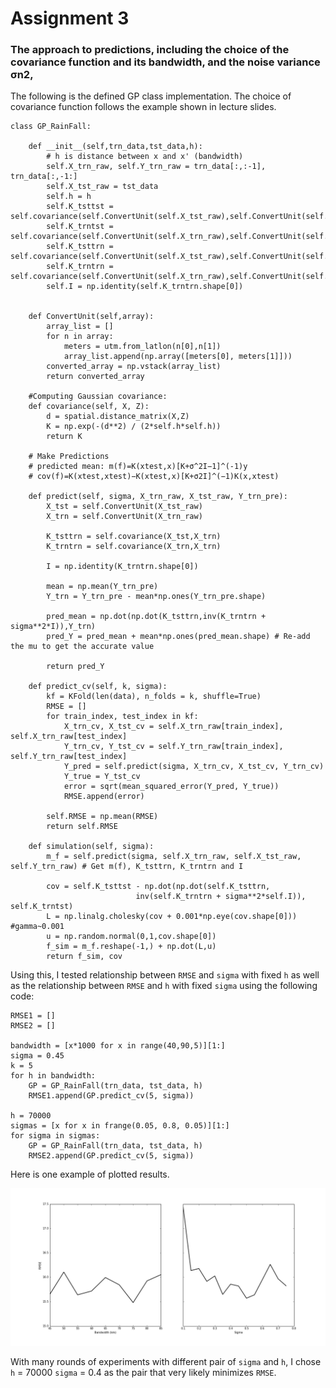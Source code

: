 # Assignment 3
### The approach to predictions, including the choice of the covariance function and its bandwidth, and the noise variance σn2,
The following is the defined GP class implementation. The choice of covariance function follows the example shown in lecture slides.
```
class GP_RainFall:

    def __init__(self,trn_data,tst_data,h): 
        # h is distance between x and x' (bandwidth)
        self.X_trn_raw, self.Y_trn_raw = trn_data[:,:-1], trn_data[:,-1:]
        self.X_tst_raw = tst_data
        self.h = h
        self.K_tsttst = self.covariance(self.ConvertUnit(self.X_tst_raw),self.ConvertUnit(self.X_tst_raw))
        self.K_trntst = self.covariance(self.ConvertUnit(self.X_trn_raw),self.ConvertUnit(self.X_tst_raw))
        self.K_tsttrn = self.covariance(self.ConvertUnit(self.X_tst_raw),self.ConvertUnit(self.X_trn_raw))
        self.K_trntrn = self.covariance(self.ConvertUnit(self.X_trn_raw),self.ConvertUnit(self.X_trn_raw))
        self.I = np.identity(self.K_trntrn.shape[0])
        

    def ConvertUnit(self,array):
        array_list = []
        for n in array:
            meters = utm.from_latlon(n[0],n[1])
            array_list.append(np.array([meters[0], meters[1]]))
        converted_array = np.vstack(array_list)
        return converted_array
        
    #Computing Gaussian covariance:
    def covariance(self, X, Z):
        d = spatial.distance_matrix(X,Z) 
        K = np.exp(-(d**2) / (2*self.h*self.h)) 
        return K

    # Make Predictions
    # predicted mean: m(f)=K(xtest,x)[K+σ^2I−1]^(-1)y
    # cov(f)=K(xtest,xtest)−K(xtest,x)[K+σ2I]^(−1)K(x,xtest)

    def predict(self, sigma, X_trn_raw, X_tst_raw, Y_trn_pre):
        X_tst = self.ConvertUnit(X_tst_raw)
        X_trn = self.ConvertUnit(X_trn_raw)
        
        K_tsttrn = self.covariance(X_tst,X_trn)
        K_trntrn = self.covariance(X_trn,X_trn)
        
        I = np.identity(K_trntrn.shape[0])
        
        mean = np.mean(Y_trn_pre)
        Y_trn = Y_trn_pre - mean*np.ones(Y_trn_pre.shape)
        
        pred_mean = np.dot(np.dot(K_tsttrn,inv(K_trntrn + sigma**2*I)),Y_trn)
        pred_Y = pred_mean + mean*np.ones(pred_mean.shape) # Re-add the mu to get the accurate value
        
        return pred_Y
    
    def predict_cv(self, k, sigma):
        kf = KFold(len(data), n_folds = k, shuffle=True)
        RMSE = []
        for train_index, test_index in kf:
            X_trn_cv, X_tst_cv = self.X_trn_raw[train_index], self.X_trn_raw[test_index]
            Y_trn_cv, Y_tst_cv = self.Y_trn_raw[train_index], self.Y_trn_raw[test_index]
            Y_pred = self.predict(sigma, X_trn_cv, X_tst_cv, Y_trn_cv)
            Y_true = Y_tst_cv
            error = sqrt(mean_squared_error(Y_pred, Y_true))
            RMSE.append(error)
        
        self.RMSE = np.mean(RMSE)
        return self.RMSE
    
    def simulation(self, sigma):
        m_f = self.predict(sigma, self.X_trn_raw, self.X_tst_raw, self.Y_trn_raw) # Get m(f), K_tsttrn, K_trntrn and I

        cov = self.K_tsttst - np.dot(np.dot(self.K_tsttrn,
                            inv(self.K_trntrn + sigma**2*self.I)), self.K_trntst)
        L = np.linalg.cholesky(cov + 0.001*np.eye(cov.shape[0])) #gamma~0.001
        u = np.random.normal(0,1,cov.shape[0])
        f_sim = m_f.reshape(-1,) + np.dot(L,u)
        return f_sim, cov
```

Using this, I tested relationship between `RMSE` and `sigma` with fixed `h` as well as the relationship between `RMSE` and `h` with fixed `sigma`
using the following code:
``` 
RMSE1 = []
RMSE2 = []

bandwidth = [x*1000 for x in range(40,90,5)][1:]
sigma = 0.45
k = 5
for h in bandwidth:
    GP = GP_RainFall(trn_data, tst_data, h)
    RMSE1.append(GP.predict_cv(5, sigma))

h = 70000
sigmas = [x for x in frange(0.05, 0.8, 0.05)][1:]
for sigma in sigmas:
    GP = GP_RainFall(trn_data, tst_data, h)
    RMSE2.append(GP.predict_cv(5, sigma))
```

Here is one example of plotted results. 

![extracredit][vis]

[vis]:https://raw.githubusercontent.com/YiyanGe/CEE-263N-Scalable-Spatial-Analytics/master/Assignment%203/Visual.png

With many rounds of experiments with different pair of `sigma` and `h`, I chose `h` = 70000
`sigma` = 0.4 as the pair that very likely minimizes `RMSE`.


